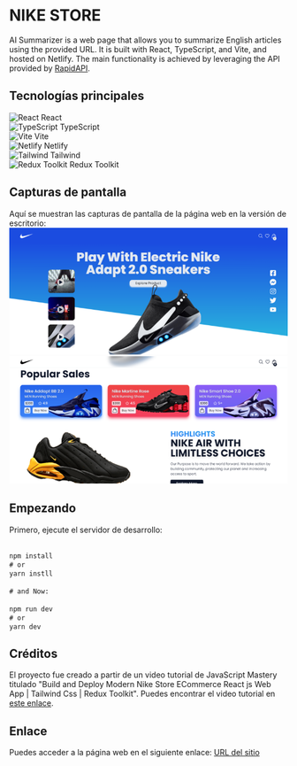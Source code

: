 # NIKE STORE

AI Summarizer is a web page that allows you to summarize English articles using the provided URL. It is built with React, TypeScript, and Vite, and hosted on Netlify. The main functionality is achieved by leveraging the API provided by [RapidAPI](https://rapidapi.com/restyler/api/article-extractor-and-summarizer).



## Tecnologías principales
![React](https://res.cloudinary.com/dzwyvvrtk/image/upload/v1686950743/Icons/React_vhnxrd.png) React  
![TypeScript](https://res.cloudinary.com/dzwyvvrtk/image/upload/v1687904946/Typescript_cxfvxr.png) TypeScript  
![Vite](https://res.cloudinary.com/dzwyvvrtk/image/upload/v1687904946/Vite_in7622.png) Vite  
![Netlify](https://res.cloudinary.com/dzwyvvrtk/image/upload/v1687906772/netlify_iha7wl.png) Netlify  
![Tailwind](https://res.cloudinary.com/dzwyvvrtk/image/upload/v1687907014/tailwind_mxxnna.png) Tailwind  
![Redux Toolkit](https://res.cloudinary.com/dzwyvvrtk/image/upload/v1687904945/ReduxToolkit_pp1pa6.png) Redux Toolkit  

## Capturas de pantalla
Aquí se muestran las capturas de pantalla de la página web en la versión de escritorio:
![Desktop1](./src/assets/screenshots/Desktop1.PNG) 
![Desktop1](./src/assets/screenshots/Desktop2.PNG) 


## Empezando

Primero, ejecute el servidor de desarrollo:

```

npm install
# or
yarn instll

# and Now:

npm run dev
# or
yarn dev
```

## Créditos
El proyecto fue creado a partir de un video tutorial de JavaScript Mastery titulado "Build and Deploy Modern Nike Store ECommerce React js Web App | Tailwind Css | Redux Toolkit". Puedes encontrar el video tutorial en [este enlace](https://www.youtube.com/watch?v=QnykUEqAVoc&t=8155s).

## Enlace
Puedes acceder a la página web en el siguiente enlace:
[URL del sitio](https://nice-store2023.netlify.app)

